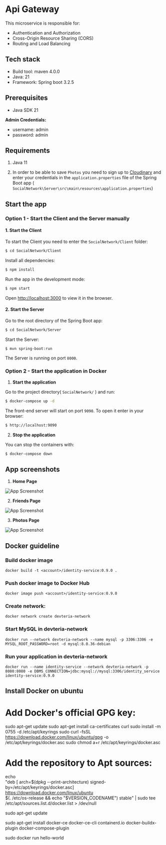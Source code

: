 # Api Gateway

This microservice is responsible for:

* Authentication and Authorization
* Cross-Origin Resource Sharing (CORS)
* Routing and Load Balancing

## Tech stack

* Build tool: maven 4.0.0
* Java: 21
* Framework: Spring boot 3.2.5

## Prerequisites

* Java SDK 21

**Admin Credentials:**

- username: admin
- password: admin

## Requirements

1. Java 11

2. In order to be able to save `Photos` you need to sign up to [Cloudinary](https://cloudinary.com/) and enter your
   credentials in the `application.properties` file of the Spring Boot app (
   `SocialNetwork\Server\src\main\resources\application.properties`)

## Start the app

### **Option 1 - Start the Client and the Server manually**

#### 1. Start the Client

To start the Client you need to enter the `SocialNetwork/Client` folder:

```bash
$ cd SocialNetwork/Client
```

Install all dependencies:

```bash
$ npm install
```

Run the app in the development mode:

```bash
$ npm start
```

Open [http://localhost:3000](http://localhost:3000) to view it in the browser.

#### 2. Start the Server

Go to the root directory of the Spring Boot app:

```bash
$ cd SocialNetwork/Server
```

Start the Server:

```bash
$ mvn spring-boot:run
```

The Server is running on port `8000`.

### **Option 2 - Start the application in Docker**

1. **Start the application**

Go to the project directory( `SocialNetwork/` ) and run:

```bash
$ docker-compose up -d
```

The front-end server will start on port `9090`. To open it enter in your browser:

```bash
$ http://localhost:9090
```

2. **Stop the application**

You can stop the containers with:

 ```bash 
 $ docker-compose down
 ```

## App screenshots

1. **Home Page**

![App Screenshot](readme-images/kl-social-network-home-gregor.PNG)

2. **Friends Page**

![App Screenshot](readme-images/kl-social-network-friends-gregor.PNG)

3. **Photos Page**

![App Screenshot](readme-images/kl-social-network-photos-gregor.PNG)

## Docker guideline

### Build docker image

`docker build -t <account>/identity-service:0.9.0 .`

### Push docker image to Docker Hub

`docker image push <account>/identity-service:0.9.0`

### Create network:

`docker network create devteria-network`

### Start MySQL in devteria-network

`docker run --network devteria-network --name mysql -p 3306:3306 -e MYSQL_ROOT_PASSWORD=root -d mysql:8.0.36-debian`

### Run your application in devteria-network

`docker run --name identity-service --network devteria-network -p 8080:8080 -e DBMS_CONNECTION=jdbc:mysql://mysql:3306/identity_service identity-service:0.9.0`

## Install Docker on ubuntu

# Add Docker's official GPG key:

sudo apt-get update
sudo apt-get install ca-certificates curl
sudo install -m 0755 -d /etc/apt/keyrings
sudo curl -fsSL https://download.docker.com/linux/ubuntu/gpg -o /etc/apt/keyrings/docker.asc
sudo chmod a+r /etc/apt/keyrings/docker.asc

# Add the repository to Apt sources:

echo \
"deb [
arch=$(dpkg --print-architecture) signed-by=/etc/apt/keyrings/docker.asc] https://download.docker.com/linux/ubuntu \
$(. /etc/os-release && echo "$VERSION_CODENAME") stable" | sudo tee /etc/apt/sources.list.d/docker.list > /dev/null

sudo apt-get update

sudo apt-get install docker-ce docker-ce-cli containerd.io docker-buildx-plugin docker-compose-plugin

sudo docker run hello-world